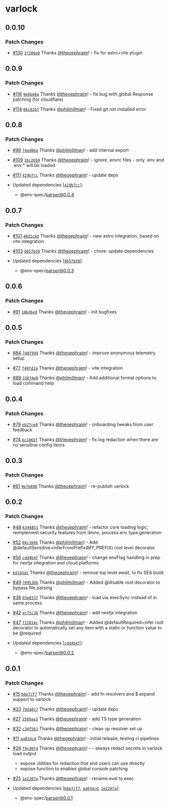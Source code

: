 # varlock

## 0.0.10

### Patch Changes

- [#130](https://github.com/dmno-dev/varlock/pull/130) [`17206e8`](https://github.com/dmno-dev/varlock/commit/17206e86e10ca178ce2e6115ecf1d42b4e8dce7e) Thanks [@theoephraim](https://github.com/theoephraim)! - fix for astro+vite plugin

## 0.0.9

### Patch Changes

- [#116](https://github.com/dmno-dev/varlock/pull/116) [`9e8b40a`](https://github.com/dmno-dev/varlock/commit/9e8b40a04360dc78c82d29da261f378a0d2d92f5) Thanks [@theoephraim](https://github.com/theoephraim)! - fix bug with global Response patching (for cloudflare)

- [#114](https://github.com/dmno-dev/varlock/pull/114) [`86c02bf`](https://github.com/dmno-dev/varlock/commit/86c02bf7f5283c487c576e884699f94863b4773e) Thanks [@philmillman](https://github.com/philmillman)! - Fixed git not installed error

## 0.0.8

### Patch Changes

- [#98](https://github.com/dmno-dev/varlock/pull/98) [`f4ed06e`](https://github.com/dmno-dev/varlock/commit/f4ed06eb62c7aa0bc858e0e710e620bd330604fa) Thanks [@philmillman](https://github.com/philmillman)! - add internal export

- [#109](https://github.com/dmno-dev/varlock/pull/109) [`1bc2650`](https://github.com/dmno-dev/varlock/commit/1bc26508760c8dd4940393f40e94b00d9a2f2688) Thanks [@theoephraim](https://github.com/theoephraim)! - ignore .envrc files - only .env and .env.\* will be loaded

- [#111](https://github.com/dmno-dev/varlock/pull/111) [`429b7cc`](https://github.com/dmno-dev/varlock/commit/429b7ccf084f9d7630f31e0fcb9e5366c1c199a4) Thanks [@theoephraim](https://github.com/theoephraim)! - update deps

- Updated dependencies [[`429b7cc`](https://github.com/dmno-dev/varlock/commit/429b7ccf084f9d7630f31e0fcb9e5366c1c199a4)]:
  - @env-spec/parser@0.0.4

## 0.0.7

### Patch Changes

- [#101](https://github.com/dmno-dev/varlock/pull/101) [`48d1c4d`](https://github.com/dmno-dev/varlock/commit/48d1c4d76eb40e0b44321fc5ff7073daa4707702) Thanks [@theoephraim](https://github.com/theoephraim)! - new astro integration, based on vite integration

- [#103](https://github.com/dmno-dev/varlock/pull/103) [`d657b50`](https://github.com/dmno-dev/varlock/commit/d657b501013ce88ac65cb523ca8d61cb4f941a1f) Thanks [@theoephraim](https://github.com/theoephraim)! - chore: update dependencies

- Updated dependencies [[`d657b50`](https://github.com/dmno-dev/varlock/commit/d657b501013ce88ac65cb523ca8d61cb4f941a1f)]:
  - @env-spec/parser@0.0.3

## 0.0.6

### Patch Changes

- [#91](https://github.com/dmno-dev/varlock/pull/91) [`186d6ed`](https://github.com/dmno-dev/varlock/commit/186d6ed2fdf0ace184510b99c222d15a1c1d83a9) Thanks [@theoephraim](https://github.com/theoephraim)! - init bugfixes

## 0.0.5

### Patch Changes

- [#84](https://github.com/dmno-dev/varlock/pull/84) [`7407999`](https://github.com/dmno-dev/varlock/commit/7407999d58394fe5ce6e5f9667cd1a540d9e4951) Thanks [@theoephraim](https://github.com/theoephraim)! - improve anonymous telemetry setup

- [#77](https://github.com/dmno-dev/varlock/pull/77) [`f49fd2a`](https://github.com/dmno-dev/varlock/commit/f49fd2a2c07f8fc58654d4a1c1bac9fd9ba7df3e) Thanks [@theoephraim](https://github.com/theoephraim)! - vite integration

- [#88](https://github.com/dmno-dev/varlock/pull/88) [`33874e8`](https://github.com/dmno-dev/varlock/commit/33874e863227759b299b1745158018fe2393a142) Thanks [@philmillman](https://github.com/philmillman)! - Add additional format options to load command help

## 0.0.4

### Patch Changes

- [#79](https://github.com/dmno-dev/varlock/pull/79) [`eb27ce8`](https://github.com/dmno-dev/varlock/commit/eb27ce89b6e0c8cfd1693a5430cb65000421e1ac) Thanks [@theoephraim](https://github.com/theoephraim)! - onboarding tweaks from user feedback

- [#74](https://github.com/dmno-dev/varlock/pull/74) [`6c1065f`](https://github.com/dmno-dev/varlock/commit/6c1065f628f43d004986783fccbf8fd4f1145bf2) Thanks [@theoephraim](https://github.com/theoephraim)! - fix log redaction when there are no sensitive config items

## 0.0.3

### Patch Changes

- [#61](https://github.com/dmno-dev/varlock/pull/61) [`9e7b898`](https://github.com/dmno-dev/varlock/commit/9e7b898ab37359e271adc8d677626d841fa69dfb) Thanks [@theoephraim](https://github.com/theoephraim)! - re-publish varlock

## 0.0.2

### Patch Changes

- [#48](https://github.com/dmno-dev/varlock/pull/48) [`6344851`](https://github.com/dmno-dev/varlock/commit/6344851179c97bab08cd12a9b8edb70414893872) Thanks [@theoephraim](https://github.com/theoephraim)! - refactor core loading logic, reimplement security features from dmno, process.env type generation

- [#52](https://github.com/dmno-dev/varlock/pull/52) [`04c104b`](https://github.com/dmno-dev/varlock/commit/04c104b770bbd7d6b4138df1d5888770e4ff642d) Thanks [@philmillman](https://github.com/philmillman)! - Add @defaultSensitive=inferFromPrefix(MY_PREFIX) root level decorator

- [#56](https://github.com/dmno-dev/varlock/pull/56) [`cdd4b4f`](https://github.com/dmno-dev/varlock/commit/cdd4b4f1d11d696a6b71cbbb8c7500e64d16e0b8) Thanks [@theoephraim](https://github.com/theoephraim)! - change envFlag handling in prep for nextjs integration and cloud platforms

- [`6d1b5dc`](https://github.com/dmno-dev/varlock/commit/6d1b5dc397d5024f52b07a2449959f2696683239) Thanks [@theoephraim](https://github.com/theoephraim)! - remove top level await, to fix SEA build

- [#49](https://github.com/dmno-dev/varlock/pull/49) [`78953bb`](https://github.com/dmno-dev/varlock/commit/78953bb0959a2679ed15971f19e83818c4edc72e) Thanks [@philmillman](https://github.com/philmillman)! - Added @disable root decorator to bypass file parsing

- [#38](https://github.com/dmno-dev/varlock/pull/38) [`93e0337`](https://github.com/dmno-dev/varlock/commit/93e03371ea29399b739a01d54256a071b13b3692) Thanks [@theoephraim](https://github.com/theoephraim)! - load via execSync instead of in same process

- [#42](https://github.com/dmno-dev/varlock/pull/42) [`ec75c3b`](https://github.com/dmno-dev/varlock/commit/ec75c3beabb0043feaf057a3f3581c3b85b49b68) Thanks [@theoephraim](https://github.com/theoephraim)! - add nextjs integration

- [#47](https://github.com/dmno-dev/varlock/pull/47) [`711014c`](https://github.com/dmno-dev/varlock/commit/711014c5dd9135ae6b943dbc6ad937db91ff2c97) Thanks [@philmillman](https://github.com/philmillman)! - Added @defaultRequired=infer root decorator to automatically set any item with a static or function value to be @required

- Updated dependencies [[`cdd4b4f`](https://github.com/dmno-dev/varlock/commit/cdd4b4f1d11d696a6b71cbbb8c7500e64d16e0b8)]:
  - @env-spec/parser@0.0.2

## 0.0.1

### Patch Changes

- [#15](https://github.com/dmno-dev/varlock/pull/15) [`b8e7cf7`](https://github.com/dmno-dev/varlock/commit/b8e7cf7a553c20d2777de6b06a6b6ca73f7afa9c) Thanks [@theoephraim](https://github.com/theoephraim)! - add fn resolvers and $ expand support to varlock

- [#33](https://github.com/dmno-dev/varlock/pull/33) [`79da0c7`](https://github.com/dmno-dev/varlock/commit/79da0c7172254770d2c3301bb38e4ecf275eeee5) Thanks [@theoephraim](https://github.com/theoephraim)! - update deps

- [#27](https://github.com/dmno-dev/varlock/pull/27) [`1589aa3`](https://github.com/dmno-dev/varlock/commit/1589aa3c231b2a4e16516a57c0f5fa2df1b1a831) Thanks [@theoephraim](https://github.com/theoephraim)! - add TS type generation

- [#32](https://github.com/dmno-dev/varlock/pull/32) [`c34f561`](https://github.com/dmno-dev/varlock/commit/c34f561ffd8174ca72a2da74e6f008752b9ea92c) Thanks [@theoephraim](https://github.com/theoephraim)! - clean up resolver set up

- [#11](https://github.com/dmno-dev/varlock/pull/11) [`aa034cd`](https://github.com/dmno-dev/varlock/commit/aa034cddfca7e21395e6627e063a9f6b78961dde) Thanks [@theoephraim](https://github.com/theoephraim)! - initial release, testing ci pipelines

- [#28](https://github.com/dmno-dev/varlock/pull/28) [`f9cd0f4`](https://github.com/dmno-dev/varlock/commit/f9cd0f47a410642066dc986738bd45f24fc1f697) Thanks [@theoephraim](https://github.com/theoephraim)! - - always redact secrets in varlock load output

  - expose utilities for redaction that end users can use directly
  - expose function to enables global console patching

- [#25](https://github.com/dmno-dev/varlock/pull/25) [`1e2207a`](https://github.com/dmno-dev/varlock/commit/1e2207a5df902619151da97b2bcd37e4f4fb24e4) Thanks [@theoephraim](https://github.com/theoephraim)! - rename eval to exec

- Updated dependencies [[`b8e7cf7`](https://github.com/dmno-dev/varlock/commit/b8e7cf7a553c20d2777de6b06a6b6ca73f7afa9c), [`aa034cd`](https://github.com/dmno-dev/varlock/commit/aa034cddfca7e21395e6627e063a9f6b78961dde), [`1e2207a`](https://github.com/dmno-dev/varlock/commit/1e2207a5df902619151da97b2bcd37e4f4fb24e4)]:
  - @env-spec/parser@0.0.1

